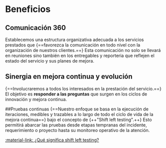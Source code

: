 # Beneficios
## Comunicación 360 
Establecemos una estructura organizativa adecuada a los servicios prestados que {==favorezca la 
comunicación en todo nivel con la organización de nuestros clientes.==} Esta comunicación no solo se llevará en reuniones 
sino también en los entregables y reporteria que reflejen el estado del servicio y sus planes de mejora.

## Sinergia en mejora continua y evolución 
{==Involucraremos a todos los interesados en la prestación del servicio.==} El objetivo es 
**responder a las preguntas** que surgen en los ciclos de innovación y mejora continua. 

##Pruebas continuas
{==Nuestro enfoque se basa en la ejecución de iteraciones, medibles y trazables a lo largo de 
todo el ciclo de vida de la mejora continua==} bajo el concepto de {++"Shift left testing".++} 
Esto permitirá abarcar las pruebas desde etapas tempranas del incidente, requerimiento o 
proyecto hasta su monitoreo operativo de la atención.

[:material-link: ¿Qué significa shift left testing?](https://www.federico-toledo.com/que-es-shift-left-testing/)
